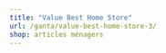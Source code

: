 ```yaml
---
title: "Value Best Home Store"
url: /ganta/value-best-home-store-3/
shop: articles ménagers
---
```

